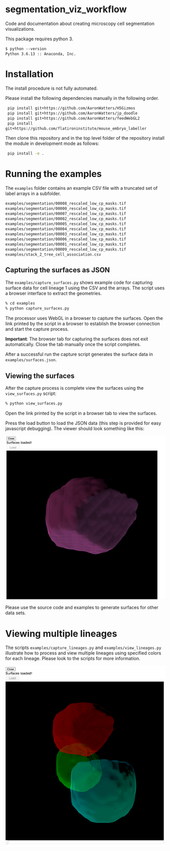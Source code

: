 # segmentation_viz_workflow

Code and documentation about creating microscopy cell segmentation visualizations.

This package requires python 3.

```
$ python --version
Python 3.6.13 :: Anaconda, Inc.
```

# Installation

The install procedure is not fully automated.

Please install the following dependencies manually in the following order.

```
 pip install git+https://github.com/AaronWatters/H5Gizmos
 pip install git+https://github.com/AaronWatters/jp_doodle
 pip install git+https://github.com/AaronWatters/feedWebGL2
 pip install git+https://github.com/flatironinstitute/mouse_embryo_labeller
```

Then clone this repository and in the top level folder of the repository install the module in development mode as follows:

```bash
 pip install -e .
```

# Running the examples

The `examples` folder contains an example CSV file with a truncated set of label arrays in a subfolder.

```
examples/segmentation/00008_rescaled_low_cp_masks.tif
examples/segmentation/00000_rescaled_low_cp_masks.tif
examples/segmentation/00007_rescaled_low_cp_masks.tif
examples/segmentation/00002_rescaled_low_cp_masks.tif
examples/segmentation/00005_rescaled_low_cp_masks.tif
examples/segmentation/00004_rescaled_low_cp_masks.tif
examples/segmentation/00003_rescaled_low_cp_masks.tif
examples/segmentation/00006_rescaled_low_cp_masks.tif
examples/segmentation/00001_rescaled_low_cp_masks.tif
examples/segmentation/00009_rescaled_low_cp_masks.tif
examples/stack_2_tree_cell_association.csv
```

## Capturing the surfaces as JSON

The `examples/capture_surfaces.py` shows example code for capturing surface data for cell lineage 1 using the CSV and the arrays.
The script uses a browser interface to extract the geometries.

```bash
% cd examples
% python capture_surfaces.py
```

The processor uses WebGL in a browser to capture the surfaces.
Open the link printed by the script in a browser to establish
the browser connection and start the capture process.

**Important**: The browser tab for capturing the surfaces does not exit automatically.
Close the tab manually once the script completes.

After a successful run the capture script generates the surface data in `examples/surfaces.json`.

## Viewing the surfaces

After the capture process is complete view the surfaces using the `view_surfaces.py` script:
```bash
% python view_surfaces.py
```

Open the link printed by the script in a browser tab to view the surfaces.

Press the load button to load the JSON data (this step is provided for easy javascript debugging).
The viewer should look something like this:

<img src="surface.png">

Please use the source code and examples to generate surfaces for other data sets.

# Viewing multiple lineages

The scripts `examples/capture_lineages.py` and `examples/view_lineages.py` illustrate how to
process and view multiple lineages using specified colors for each lineage.  Please look to
the scripts for more information.

<img src="lineage.png">